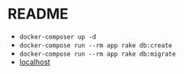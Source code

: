 # README

-  `docker-composer up -d`
-  `docker-compose run --rm app rake db:create`
-  `docker-compose run --rm app rake db:migrate`
-  [localhost](http://localhost:3000/search)
